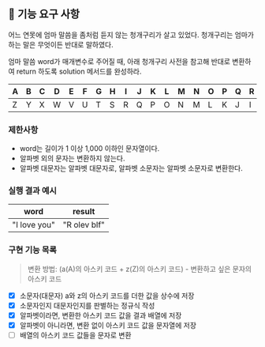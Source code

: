 ## 🚀 기능 요구 사항

어느 연못에 엄마 말씀을 좀처럼 듣지 않는 청개구리가 살고 있었다. 청개구리는 엄마가 하는 말은 무엇이든 반대로 말하였다.

엄마 말씀 word가 매개변수로 주어질 때, 아래 청개구리 사전을 참고해 반대로 변환하여 return 하도록 solution 메서드를 완성하라.

| A   | B   | C   | D   | E   | F   | G   | H   | I   | J   | K   | L   | M   | N   | O   | P   | Q   | R   | S   | T   | U   | V   | W   | X   | Y   | Z   |
| --- | --- | --- | --- | --- | --- | --- | --- | --- | --- | --- | --- | --- | --- | --- | --- | --- | --- | --- | --- | --- | --- | --- | --- | --- | --- |
| Z   | Y   | X   | W   | V   | U   | T   | S   | R   | Q   | P   | O   | N   | M   | L   | K   | J   | I   | H   | G   | F   | E   | D   | C   | B   | A   |

### 제한사항

- word는 길이가 1 이상 1,000 이하인 문자열이다.
- 알파벳 외의 문자는 변환하지 않는다.
- 알파벳 대문자는 알파벳 대문자로, 알파벳 소문자는 알파벳 소문자로 변환한다.

### 실행 결과 예시

| word         | result       |
| ------------ | ------------ |
| "I love you" | "R olev blf" |

### 구현 기능 목록

> 변환 방법: (a(A)의 아스키 코드 + z(Z)의 아스키 코드) - 변환하고 싶은 문자의 아스키 코드

- [x] 소문자(대문자) a와 z의 아스키 코드를 더한 값을 상수에 저장
- [x] 소문자인지 대문자인지를 판별하는 정규식 작성
- [x] 알파벳이라면, 변환한 아스키 코드 값을 결과 배열에 저장
- [x] 알파벳이 아니라면, 변환 없이 아스키 코드 값을 문자열에 저장
- [ ] 배열의 아스키 코드 값들을 문자로 변환